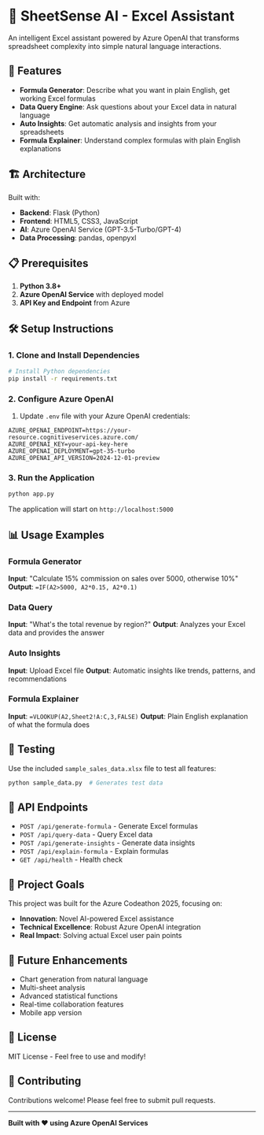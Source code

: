# 🧠 SheetSense AI - Excel Assistant

An intelligent Excel assistant powered by Azure OpenAI that transforms spreadsheet complexity into simple natural language interactions.

## 🚀 Features

- **Formula Generator**: Describe what you want in plain English, get working Excel formulas
- **Data Query Engine**: Ask questions about your Excel data in natural language
- **Auto Insights**: Get automatic analysis and insights from your spreadsheets
- **Formula Explainer**: Understand complex formulas with plain English explanations

## 🏗️ Architecture

Built with:
- **Backend**: Flask (Python)
- **Frontend**: HTML5, CSS3, JavaScript
- **AI**: Azure OpenAI Service (GPT-3.5-Turbo/GPT-4)
- **Data Processing**: pandas, openpyxl

## 📋 Prerequisites

1. **Python 3.8+**
2. **Azure OpenAI Service** with deployed model
3. **API Key and Endpoint** from Azure

## 🛠️ Setup Instructions

### 1. Clone and Install Dependencies

```bash
# Install Python dependencies
pip install -r requirements.txt
```

### 2. Configure Azure OpenAI

1. Update `.env` file with your Azure OpenAI credentials:

```env
AZURE_OPENAI_ENDPOINT=https://your-resource.cognitiveservices.azure.com/
AZURE_OPENAI_KEY=your-api-key-here
AZURE_OPENAI_DEPLOYMENT=gpt-35-turbo
AZURE_OPENAI_API_VERSION=2024-12-01-preview
```

### 3. Run the Application

```bash
python app.py
```

The application will start on `http://localhost:5000`

## 📊 Usage Examples

### Formula Generator
**Input**: "Calculate 15% commission on sales over 5000, otherwise 10%"
**Output**: `=IF(A2>5000, A2*0.15, A2*0.1)`

### Data Query
**Input**: "What's the total revenue by region?"
**Output**: Analyzes your Excel data and provides the answer

### Auto Insights
**Input**: Upload Excel file
**Output**: Automatic insights like trends, patterns, and recommendations

### Formula Explainer
**Input**: `=VLOOKUP(A2,Sheet2!A:C,3,FALSE)`
**Output**: Plain English explanation of what the formula does

## 🧪 Testing

Use the included `sample_sales_data.xlsx` file to test all features:

```bash
python sample_data.py  # Generates test data
```

## 🔧 API Endpoints

- `POST /api/generate-formula` - Generate Excel formulas
- `POST /api/query-data` - Query Excel data
- `POST /api/generate-insights` - Generate data insights
- `POST /api/explain-formula` - Explain formulas
- `GET /api/health` - Health check

## 🎯 Project Goals

This project was built for the Azure Codeathon 2025, focusing on:
- **Innovation**: Novel AI-powered Excel assistance
- **Technical Excellence**: Robust Azure OpenAI integration
- **Real Impact**: Solving actual Excel user pain points

## 🚀 Future Enhancements

- Chart generation from natural language
- Multi-sheet analysis
- Advanced statistical functions
- Real-time collaboration features
- Mobile app version

## 📝 License

MIT License - Feel free to use and modify!

## 🤝 Contributing

Contributions welcome! Please feel free to submit pull requests.

---

**Built with ❤️ using Azure OpenAI Services**